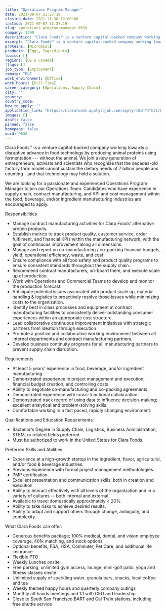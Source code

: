 ```yaml
---
title: "Operations Program Manager"
date: 2021-09-07 21:27:19
closing_date: 2021-11-30 12:00:00
lastmod: 2021-09-07 21:27:19
slug: operations-program-manager-9638
company: 1299
description: "Clara Foods™ is a venture capital-backed company working towards a disruptive advance in food technology by producing animal proteins using fermentation --- without the animal. We join a new generation of entrepreneurs, activists and scientists who recognize that the decades-old factory farm model cannot sustain the dietary needs of 7 billion people and counting - and that technology may hold a solution. "
excerpt: "Clara Foods™ is a venture capital-backed company working towards a disruptive advance in food technology by producing animal proteins using fermentation --- without the animal. We join a new generation of entrepreneurs, activists and scientists who recognize that the decades-old factory farm model cannot sustain the dietary needs of 7 billion people and counting - and that technology may hold a solution. "
proteins: [Microbial]
products: [Eggs, Ingredients]
topics: []
regions: [US & Canada]
flags: []
job_type: [Employment]
remote: TRUE
work_environment: [Office]
work_hours: [Full-Time]
career_category: [Operations, Supply Chain]
city: ""
country: 
country_code: 
how_to_apply: ""
application_link: "https://clarafoods.applytojob.com/apply/4UihPJfkJ1/Operations-Program-Manager"
images: []
draft: false
pinned: false
homepage: false
uuid: 9638
---
```

Clara Foods™ is a venture capital-backed company working towards a
disruptive advance in food technology by producing animal proteins using
fermentation \-\-- without the animal. We join a new generation of
entrepreneurs, activists and scientists who recognize that the
decades-old factory farm model cannot sustain the dietary needs of 7
billion people and counting - and that technology may hold a solution. 

We are looking for a passionate and experienced Operations Program
Manager to join our Operations Team. Candidates who have experience in
supply chain, contract manufacturing, and KPI and cost management within
the food, beverage, and/or ingredient manufacturing industries are
encouraged to apply.

Responsibilities

-   Manage contract manufacturing activities for Clara Foods'
    alternative protein products.
-   Establish metrics to track product quality, customer service, order
    fulfilment, and financial KPIs within the manufacturing network,
    with the goal of continuous improvement along all dimensions.
-   Manage and report on co-manufacturing / co-packing financial
    budgets, yield, operational efficiency, waste, and cost.
-   Ensure compliance with all food safety and product quality programs
    to ensure consistent standards throughout the supply chain.
-   Recommend contract manufacturers, on-board them, and execute scale
    up of production.
-   Work with Operations and Commercial Teams to develop and monitor the
    production forecast.
-   Anticipate potential issues associated with product scale up,
    material handling & logistics to proactively resolve those issues
    while minimizing costs to the organization.
-   Identify best in class processes and equipment at contract
    manufacturing facilities to consistently deliver outstanding
    consumer experiences within an appropriate cost structure.
-   Lead collaborative continuous improvement initiatives with strategic
    partners from ideation through execution
-   Promote a positive and collaborative working environment between all
    internal departments and contract manufacturing partners.
-   Develop business continuity programs for all manufacturing partners
    to prevent supply chain disruption.

Requirements

-   At least 5 years' experience in food, beverage, and/or ingredient
    manufacturing.
-   Demonstrated experience in project management and execution,
    financial budget creation, and controlling costs.
-   Ability to negotiate co-manufacturing and co-packing agreements.
-   Demonstrated experience with cross-functional collaboration.
-   Demonstrated track record of using data to influence
    decision-making; excellent analytical and problem-solving skills.
-   Comfortable working in a fast paced, rapidly changing environment.

Qualifications and Education Requirements:

-   Bachelor's Degree in Supply Chain, Logistics, Business
    Administration, STEM, or related fields preferred.
-   Must be authorized to work in the United States for Clara Foods.

Preferred Skills and Abilities:

-   Experience at a high-growth startup in the ingredient, flavor,
    agricultural, and/or food & beverage industries.
-   Previous experience with formal project management methodologies.
-   PMP certification.
-   Excellent presentation and communication skills, both in creation
    and execution.
-   Ability to interact effectively with all levels of the organization
    and in a variety of cultures -- both internal and external.
-   Available to travel domestically approximately \< 20%.
-   Ability to take risks to achieve desired results.
-   Ability to adapt and support others through change, ambiguity, and
    complexity.

What Clara Foods can offer:

-   Generous benefits package; 100% medical, dental, and vision employee
    coverage, 401k matching, and stock options
-   Optional benefits; FSA, HSA, Commuter, Pet Care, and additional life
    insurance
-   Flexible PTO
-   Weekly Lunches onsite 
-   Free parking, unlimited gym access, lounge, mini-golf patio, yoga
    and fitness classes onsite
-   Unlimited supply of sparkling water, granola bars, snacks, local
    coffee and tea
-   Weekly themed happy hours and quarterly company outings
-   Monthly all-hands meetings and 1:1 with CEO and leadership
-   Close to South San Francisco BART and Cal Train stations, including
    free shuttle service

